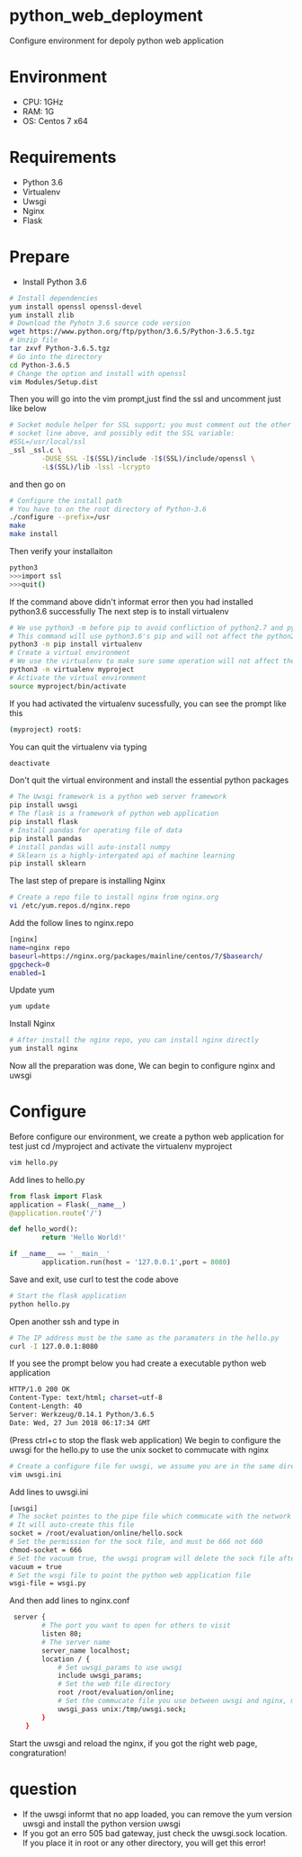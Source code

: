 # python_web_deployment
Configure environment for depoly python web application

# Environment
* CPU: 1GHz
* RAM: 1G
* OS:  Centos 7 x64
# Requirements
* Python 3.6
* Virtualenv
* Uwsgi
* Nginx
* Flask
# Prepare
* Install Python 3.6
```bash
# Install dependencies
yum install openssl openssl-devel
yum install zlib
# Download the Pyhotn 3.6 source code version
wget https://www.python.org/ftp/python/3.6.5/Python-3.6.5.tgz
# Unzip file
tar zxvf Python-3.6.5.tgz
# Go into the directory
cd Python-3.6.5
# Change the option and install with openssl
vim Modules/Setup.dist
```
Then you will go into the vim prompt,just find the ssl and uncomment just like below
```bash
# Socket module helper for SSL support; you must comment out the other
# socket line above, and possibly edit the SSL variable:
#SSL=/usr/local/ssl
_ssl _ssl.c \
        -DUSE_SSL -I$(SSL)/include -I$(SSL)/include/openssl \
        -L$(SSL)/lib -lssl -lcrypto
```
and then go on
```bash
# Configure the install path
# You have to on the root directory of Python-3.6
./configure --prefix=/usr
make
make install
```
Then verify your installaiton
```bash
python3
>>>import ssl
>>>quit()
```
If the command above didn't informat error then you had installed python3.6 successfully
The next step is to install virtualenv
```bash
# We use python3 -m before pip to avoid confliction of python2.7 and python3.6
# This command will use python3.6's pip and will not affect the python2.7
python3 -m pip install virtualenv
# Create a virtual environment
# We use the virtualenv to make sure some operation will not affect the system's python
python3 -m virtualenv myproject
# Activate the virtual environment
source myproject/bin/activate
```
If you had activated the virtualenv sucessfully, you can see the prompt like this
```bash
(myproject) root$:
```
You can quit the virtualenv via typing
```bash
deactivate
```
Don't quit the virtual environment and install the essential python packages
```bash
# The Uwsgi framework is a python web server framework
pip install uwsgi
# The flask is a framework of python web application
pip install flask
# Install pandas for operating file of data
pip install pandas
# install pandas will auto-install numpy
# Sklearn is a highly-intergated api of machine learning
pip install sklearn
```
The last step of prepare is installing Nginx
```bash
# Create a repo file to install nginx from nginx.org
vi /etc/yum.repos.d/nginx.repo
```
Add the follow lines to nginx.repo
```bash
[nginx]
name=nginx repo
baseurl=https://nginx.org/packages/mainline/centos/7/$basearch/
gpgcheck=0
enabled=1
```
Update yum
```bash
yum update
```
Install Nginx
```bash
# After install the nginx repo, you can install nginx directly
yum install nginx
```
Now all the preparation was done, We can begin to configure nginx and uwsgi
# Configure
Before configure our environment, we create a python web application for test
just cd /myproject and activate the virtualenv myproject
```bash
vim hello.py
```
Add lines to hello.py
```python
from flask import Flask
application = Flask(__name__)
@application.route('/')

def hello_word():
        return 'Hello World!'

if __name__ == '__main__'
        application.run(host = '127.0.0.1',port = 8080)
```
Save and exit, use curl to test the code above
```bash
# Start the flask application
python hello.py
```
Open another ssh and type in
```bash
# The IP address must be the same as the paramaters in the hello.py
curl -I 127.0.0.1:8080
```
If you see the prompt below you had create a executable python web application
```bash
HTTP/1.0 200 OK
Content-Type: text/html; charset=utf-8
Content-Length: 40
Server: Werkzeug/0.14.1 Python/3.6.5
Date: Wed, 27 Jun 2018 06:17:34 GMT
```
(Press ctrl+c to stop the flask web application)
We begin to configure the uwsgi for the hello.py to use the unix socket to commucate with nginx
```bash
# Create a configure file for uwsgi, we assume you are in the same directory as hello.py
vim uwsgi.ini
```
Add lines to uwsgi.ini
```bash
[uwsgi]
# The socket pointes to the pipe file which commucate with the network
# It will auto-create this file
socket = /root/evaluation/online/hello.sock
# Set the permission for the sock file, and must be 666 not 660
chmod-socket = 666
# Set the vacuum true, the uwsgi program will delete the sock file after it terminal
vacuum = true
# Set the wsgi file to point the python web application file
wsgi-file = wsgi.py
```
And then add lines to nginx.conf
```bash
 server {
        # The port you want to open for others to visit
        listen 80;
        # The server name
        server_name localhost;
        location / {
            # Set uwsgi_params to use uwsgi
            include uwsgi_params;
            # Set the web file directory
            root /root/evaluation/online;
            # Set the commucate file you use between uwsgi and nginx, must be the same as the uwsgi.ini
            uwsgi_pass unix:/tmp/uwsgi.sock;
        }
    }
```
Start the uwsgi and reload the nginx, if you got the right web page, congraturation!

# question
* If the uwsgi informt that no app loaded, you can remove the yum version uwsgi and install the python version uwsgi
* If you got an erro 505 bad gateway, just check the uwsgi.sock location. If you place it in root or any other directory, you will get this error!
